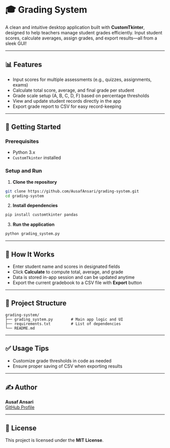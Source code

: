 
# 🎓 Grading System

A clean and intuitive desktop application built with **CustomTkinter**, designed to help teachers manage student grades efficiently. Input student scores, calculate averages, assign grades, and export results—all from a sleek GUI!

---

## 📊 Features

- Input scores for multiple assessments (e.g., quizzes, assignments, exams)  
- Calculate total score, average, and final grade per student  
- Grade scale setup (A, B, C, D, F) based on percentage thresholds  
- View and update student records directly in the app  
- Export grade report to CSV for easy record-keeping  

---

## 🚀 Getting Started

### Prerequisites

- Python 3.x  
- `CustomTkinter` installed

### Setup and Run

1. **Clone the repository**

```bash
git clone https://github.com/AusafAnsari/grading-system.git
cd grading-system
```

2. **Install dependencies**

```bash
pip install customtkinter pandas
```

3. **Run the application**

```bash
python grading_system.py
```

---

## 🧠 How It Works

- Enter student name and scores in designated fields  
- Click **Calculate** to compute total, average, and grade  
- Data is stored in-app session and can be updated anytime  
- Export the current gradebook to a CSV file with **Export** button  

---

## 📁 Project Structure

```
grading-system/
├── grading_system.py        # Main app logic and UI
├── requirements.txt         # List of dependencies
└── README.md
```

---

## ✅ Usage Tips

- Customize grade thresholds in code as needed  
- Ensure proper saving of CSV when exporting results  

---

## ✍️ Author

**Ausaf Ansari**  
[GitHub Profile](https://github.com/AusafAnsari)

---

## 📝 License

This project is licensed under the **MIT License**.


